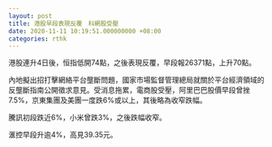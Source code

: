 ```yaml
---
layout: post
title: 港股早段表現反覆　科網股受壓
date: 2020-11-11 10:19:51.000000000 +08:00
categories: rthk
---
```


港股連升4日後，恒指低開74點，之後表現反覆，早段報26371點，上升70點。

內地擬出招打擊網絡平台壟斷問題，國家市場監督管理總局就關於平台經濟領域的反壟斷指南公開徵求意見。受消息拖累，電商股受壓，阿里巴巴股價早段曾挫7.5%，京東集團及美團一度跌6%或以上，其後略為收窄跌幅。

騰訊初段跌近6%，小米曾跌3%，之後跌幅收窄。

滙控早段升逾4%，高見39.35元。
